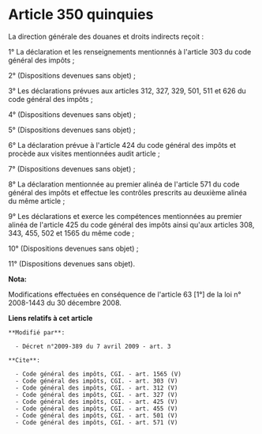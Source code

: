 # Article 350 quinquies

La direction générale des douanes et droits indirects reçoit : 

1° La déclaration et les renseignements mentionnés à l'article 303 du code général des impôts ; 

2° (Dispositions devenues sans objet) ; 

3° Les déclarations prévues aux articles 312, 327, 329, 501, 511 et 626 du code général des impôts ; 

4° (Dispositions devenues sans objet) ; 

5° (Dispositions devenues sans objet) ; 

6° La déclaration prévue à l'article 424 du code général des impôts et procède aux visites mentionnées audit article ; 

7° (Dispositions devenues sans objet) ; 

8° La déclaration mentionnée au premier alinéa de l'article 571 du code général des impôts et effectue les contrôles
prescrits au deuxième alinéa du même article ; 

9° Les déclarations et exerce les compétences mentionnées au premier alinéa de l'article 425 du code général des impôts ainsi
qu'aux articles 308, 343, 455, 502 et 1565 du même code ; 

10° (Dispositions devenues sans objet) ; 

11° (Dispositions devenues sans objet).

**Nota:**

Modifications effectuées en conséquence de l'article 63 [1°] de la loi n° 2008-1443 du 30 décembre 2008.

**Liens relatifs à cet article**

	**Modifié par**:

	  - Décret n°2009-389 du 7 avril 2009 - art. 3

	**Cite**:

	  - Code général des impôts, CGI. - art. 1565 (V)
	  - Code général des impôts, CGI. - art. 303 (V)
	  - Code général des impôts, CGI. - art. 312 (V)
	  - Code général des impôts, CGI. - art. 327 (V)
	  - Code général des impôts, CGI. - art. 425 (V)
	  - Code général des impôts, CGI. - art. 455 (V)
	  - Code général des impôts, CGI. - art. 501 (V)
	  - Code général des impôts, CGI. - art. 571 (V)
